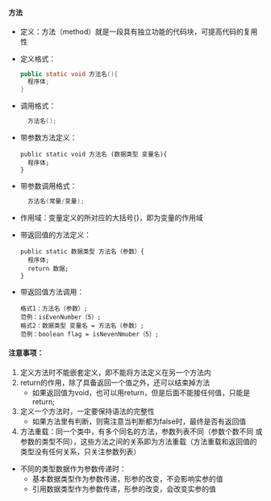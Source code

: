 #### 方法

- 定义：方法（method）就是一段具有独立功能的代码块，可提高代码的复用性

- 定义格式：

  ```java
  public static void 方法名(){
  	程序体;
  }
  ```

- 调用格式：

  ```java
  	方法名();
  ```

- 带参数方法定义：

  ```
  public static void 方法名 (数据类型 变量名){
  	程序体;
  }
  ```

- 带参数调用格式：

  ```java
  	方法名(常量/变量);
  ```


- 作用域：变量定义的所对应的大括号{}，即为变量的作用域

- 带返回值的方法定义：

  ```
  public static 数据类型 方法名（参数）{
  	程序体;
  	return 数据;
  }
  ```

- 带返回值方法调用：

  ```
  格式1：方法名（参数）;
  范例：isEvenNumber（5）;
  格式2：数据类型 变量名 = 方法名（参数）;
  范例：boolean flag = isNevenNmuber（5）;
  ```




#### 注意事项：

1. 定义方法时不能嵌套定义，即不能将方法定义在另一个方法内
2. return的作用，除了具备返回一个值之外，还可以结束掉方法
   - 如果返回值为void，也可以用return，但是后面不能接任何值，只能是return;
3. 定义一个方法时，一定要保持语法的完整性
   - 如果方法里有判断，则需注意当判断都为false时，最终是否有返回值
4. 方法重载：同一个类中，有多个同名的方法，参数列表不同（参数个数不同 或 参数的类型不同），这些方法之间的关系即为方法重载（方法重载和返回值的类型没有任何关系，只关注参数列表）



- 不同的类型数据作为参数传递时：
  - 基本数据类型作为参数传递，形参的改变，不会影响实参的值
  - 引用数据类型作为参数传递，形参的改变，会改变实参的值